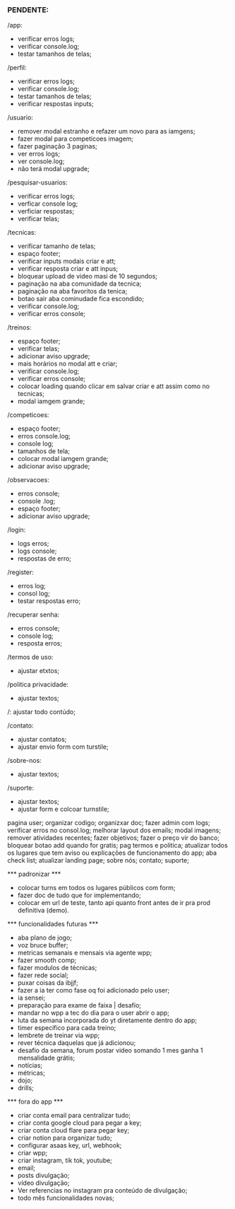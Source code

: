 ### PENDENTE:


/app:
- verificar erros logs;
- verificar console.log;
- testar tamanhos de telas;

/perfil:
- verificar erros logs;
- verificar console.log;
- testar tamanhos de telas;
- verificar respostas inputs;

/usuario:
- remover modal estranho e refazer um novo para as iamgens;
- fazer modal para competicoes imagem;
- fazer paginação 3 paginas;
- ver erros logs;
- ver console.log;
- não terá modal upgrade;

/pesquisar-usuarios:
- verificar erros logs;
- verficar console log;
- verficiar respostas;
- verificar telas;

/tecnicas:
- verificar tamanho de telas;
- espaço footer;
- verificar inputs modais criar e att;
- verificar resposta criar e att inpus;
- bloquear upload de video masi de 10 segundos;
- paginação na aba comunidade da tecnica;
- paginação na aba favoritos da tenica;
- botao sair aba cominudade fica escondido;
- verificar console.log;
- verificar erros console;

/treinos:
- espaço footer;
- verificar telas;
- adicionar aviso upgrade;
- mais horários no modal att e criar;
- verificar console.log;
- verificar erros console;
- colocar loading quando clicar em salvar criar e att assim como no tecnicas;
- modal iamgem grande;

/competicoes:
- espaço footer;
- erros console.log;
- console log;
- tamanhos de tela;
- colocar modal iamgem grande;
- adicionar aviso upgrade;

/observacoes:
- erros console;
- console .log;
- espaço footer;
- adicionar aviso upgrade;

/login:
- logs erros;
- logs console;
- respostas de erro;

/register:
- erros log;
- consol log;
- testar respostas erro;

/recuperar senha:
- erros console;
- console log;
- resposta erros;

/termos de uso:
- ajustar etxtos;

/politica privacidade:
- ajustar textos;

/:
ajustar todo contúdo;

/contato:
- ajustar contatos;
- ajustar envio form com turstile;

/sobre-nos:
- ajustar textos;

/suporte:
- ajustar textos;
- ajustar form e colcoar turnstile;



















pagina user;
organizar codigo;
organizxar doc;
fazer admin com logs;
verificar erros no consol.log;
melhorar layout dos emails;
modal imagens;
remover atividades recentes;
fazer objetivos;
fazer o preço vir do banco;
bloquear botao add quando for gratis;
pag termos e politica;
atualizar todos os lugares que tem aviso ou explicações de funcionamento do app;
aba check list;
atualizar landing page;
sobre nós;
contato;
suporte;


*** padronizar ***
- colocar turns em todos os lugares públicos com form;
- fazer doc de tudo que for implementando;
- colocar em url de teste, tanto api quanto front antes de ir pra prod definitiva (demo).


*** funcionalidades futuras ***
- aba plano de jogo;
- voz bruce buffer;
- metricas semanais e mensais via agente wpp;
- fazer smooth comp;
- fazer modulos de técnicas;
- fazer rede social;
- puxar coisas da ibjjf;
- fazer a ia ter como fase oq foi adicionado pelo user;
- ia sensei;
- preparação para exame de faixa | desafio;
- mandar no wpp a tec do dia para o user abrir o app;
- luta da semana incorporada do yt diretamente dentro do app;
- timer específico para cada treino;
- lembrete de treinar via wpp;
- rever técnica daquelas que já adicionou;
- desafio da semana, forum postar video somando 1 mes ganha 1 mensalidade grátis;
- notícias;
- métricas;
- dojo;
- drills;


*** fora do app ***
- criar conta email para centralizar tudo;
- criar conta google cloud para pegar a key;
- criar conta cloud flare para pegar key;
- criar notion para organizar tudo;
- configurar asaas key, url, webhook;
- criar wpp;
- criar instagram, tik tok, youtube;
- email;
- posts divulgação;
- vídeo divulgação;
- Ver referencias no instagram pra conteúdo de divulgação;
- todo mês funcionalidades novas;
